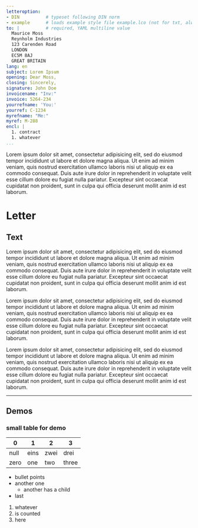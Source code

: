 ```yaml
---
letteroption:
- DIN          # typeset following DIN norm
- example      # loads example style file example.lco (not for txt, always dinover.md)
to: |          # required, YAML multiline value
  Maurice Moss  
  Reynholm Industries  
  123 Carenden Road  
  LONDON  
  EC5M 8AJ  
  GREAT BRITAIN
lang: en
subject: Lorem Ipsum
opening: Dear Moss,
closing: Sincerely,
signature: John Doe
invoicename: "Inv:"
invoice: 5264-234
yourrefname: 'You:'
yourref: C-1234
myrefname: "Me:"
myref: M-288
encl: |
  1. contract  
  1. whatever
...
```


<!-- This is the actual letter content -->


Lorem ipsum dolor sit amet, consectetur adipisicing elit, sed do eiusmod
tempor incididunt ut labore et dolore magna aliqua. Ut enim ad minim  
veniam, quis nostrud exercitation ullamco laboris nisi ut aliquip ex ea
commodo consequat. Duis aute irure dolor in reprehenderit in voluptate
velit esse cillum dolore eu fugiat nulla pariatur. Excepteur sint
occaecat cupidatat non proident, sunt in culpa qui officia deserunt
mollit anim id est laborum.

# Letter

## Text

Lorem ipsum dolor sit amet, consectetur adipisicing elit, sed do eiusmod
tempor incididunt ut labore et dolore magna aliqua. Ut enim ad minim  
veniam, quis nostrud exercitation ullamco laboris nisi ut aliquip ex ea
commodo consequat. Duis aute irure dolor in reprehenderit in voluptate
velit esse cillum dolore eu fugiat nulla pariatur. Excepteur sint
occaecat cupidatat non proident, sunt in culpa qui officia deserunt
mollit anim id est laborum.

Lorem ipsum dolor sit amet, consectetur adipisicing elit, sed do eiusmod
tempor incididunt ut labore et dolore magna aliqua. Ut enim ad minim  
veniam, quis nostrud exercitation ullamco laboris nisi ut aliquip ex ea
commodo consequat. Duis aute irure dolor in reprehenderit in voluptate
velit esse cillum dolore eu fugiat nulla pariatur. Excepteur sint
occaecat cupidatat non proident, sunt in culpa qui officia deserunt
mollit anim id est laborum.

Lorem ipsum dolor sit amet, consectetur adipisicing elit, sed do eiusmod
tempor incididunt ut labore et dolore magna aliqua. Ut enim ad minim  
veniam, quis nostrud exercitation ullamco laboris nisi ut aliquip ex ea
commodo consequat. Duis aute irure dolor in reprehenderit in voluptate
velit esse cillum dolore eu fugiat nulla pariatur. Excepteur sint
occaecat cupidatat non proident, sunt in culpa qui officia deserunt
mollit anim id est laborum.

***
## Demos

### small table for demo

  0 | 1 | 2 | 3
 ---|---|---|---
null|eins|zwei|drei
zero|one|two|three

* bullet points
* another one
  * another has a child
* last

1. whatever
2. is counted
3. here

